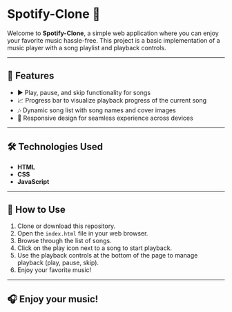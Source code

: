 # Spotify-Clone 🎵

Welcome to **Spotify-Clone**, a simple web application where you can enjoy your favorite music hassle-free. This project is a basic implementation of a music player with a song playlist and playback controls.

---

## 🚀 Features

- ▶️ Play, pause, and skip functionality for songs  
- 📈 Progress bar to visualize playback progress of the current song  
- 🎶 Dynamic song list with song names and cover images  
- 📱 Responsive design for seamless experience across devices  

---

## 🛠 Technologies Used

- **HTML**
- **CSS**
- **JavaScript**

---

## 📖 How to Use

1. Clone or download this repository.
2. Open the `index.html` file in your web browser.
3. Browse through the list of songs.
4. Click on the play icon next to a song to start playback.
5. Use the playback controls at the bottom of the page to manage playback (play, pause, skip).
6. Enjoy your favorite music!

---

## 🎧 Enjoy your music!
